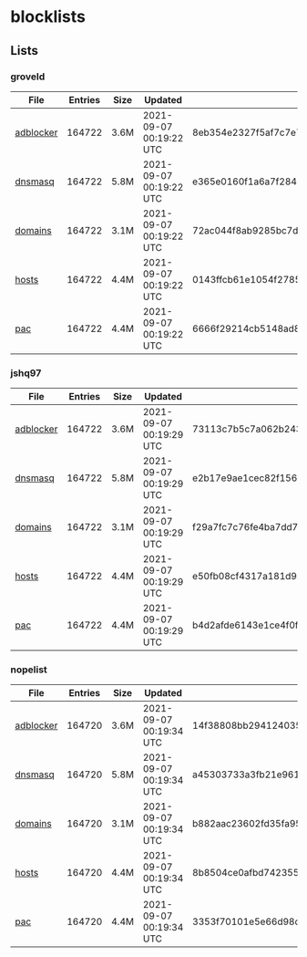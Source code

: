 # blocklists

## Lists

### groveld

|File|Entries|Size|Updated|Hash|
|-|-|-|-|-|
|[adblocker](https://raw.githubusercontent.com/groveld/blocklists/lists/groveld/adblocker.txt)|164722|3.6M|2021-09-07 00:19:22 UTC|8eb354e2327f5af7c7e7dd31e839d2738ad7216d7824fe3bfa56912d5900a0f7|
|[dnsmasq](https://raw.githubusercontent.com/groveld/blocklists/lists/groveld/dnsmasq.txt)|164722|5.8M|2021-09-07 00:19:22 UTC|e365e0160f1a6a7f2845a1ca8f3904fc0bf74b0775100ae28d480d1dc53b9c15|
|[domains](https://raw.githubusercontent.com/groveld/blocklists/lists/groveld/domains.txt)|164722|3.1M|2021-09-07 00:19:22 UTC|72ac044f8ab9285bc7d9cd7893553e94e65dbb172b80b13903f63cda4e2bd217|
|[hosts](https://raw.githubusercontent.com/groveld/blocklists/lists/groveld/hosts.txt)|164722|4.4M|2021-09-07 00:19:22 UTC|0143ffcb61e1054f27859fafcd77aca38f7bef000417b04508abb5e147fa26ff|
|[pac](https://raw.githubusercontent.com/groveld/blocklists/lists/groveld/pac.txt)|164722|4.4M|2021-09-07 00:19:22 UTC|6666f29214cb5148ad897e3c7ee33e45383fa48db7157cf75a0d94696cbfacf9|

### jshq97

|File|Entries|Size|Updated|Hash|
|-|-|-|-|-|
|[adblocker](https://raw.githubusercontent.com/groveld/blocklists/lists/jshq97/adblocker.txt)|164722|3.6M|2021-09-07 00:19:29 UTC|73113c7b5c7a062b2435a81b146bfa3b651faa55f06f2430065c31b3d8c2fbf0|
|[dnsmasq](https://raw.githubusercontent.com/groveld/blocklists/lists/jshq97/dnsmasq.txt)|164722|5.8M|2021-09-07 00:19:29 UTC|e2b17e9ae1cec82f1563b93c7ac67f47617c4cdb952dca6d73a3cc65d3800233|
|[domains](https://raw.githubusercontent.com/groveld/blocklists/lists/jshq97/domains.txt)|164722|3.1M|2021-09-07 00:19:29 UTC|f29a7fc7c76fe4ba7dd7ff8c479da7570bd48f269a0d44bccd3a639b7c9bf982|
|[hosts](https://raw.githubusercontent.com/groveld/blocklists/lists/jshq97/hosts.txt)|164722|4.4M|2021-09-07 00:19:29 UTC|e50fb08cf4317a181d9a398ca11825573cba2876919d672d0e71592132e4902a|
|[pac](https://raw.githubusercontent.com/groveld/blocklists/lists/jshq97/pac.txt)|164722|4.4M|2021-09-07 00:19:29 UTC|b4d2afde6143e1ce4f0f32763235ef61658143f62fd9bdc922539727596803de|

### nopelist

|File|Entries|Size|Updated|Hash|
|-|-|-|-|-|
|[adblocker](https://raw.githubusercontent.com/groveld/blocklists/lists/nopelist/adblocker.txt)|164720|3.6M|2021-09-07 00:19:34 UTC|14f38808bb294124035b291456903a924183a1f0414202cf26655db15ce9caca|
|[dnsmasq](https://raw.githubusercontent.com/groveld/blocklists/lists/nopelist/dnsmasq.txt)|164720|5.8M|2021-09-07 00:19:34 UTC|a45303733a3fb21e961c6fa414fe0616e5e3d9502b533a2c3bc5be0c2b69cfd0|
|[domains](https://raw.githubusercontent.com/groveld/blocklists/lists/nopelist/domains.txt)|164720|3.1M|2021-09-07 00:19:34 UTC|b882aac23602fd35fa9549527b0c365e165f4d4cfdf11ffe1ce2dbebf3318157|
|[hosts](https://raw.githubusercontent.com/groveld/blocklists/lists/nopelist/hosts.txt)|164720|4.4M|2021-09-07 00:19:34 UTC|8b8504ce0afbd742355ecbcd6354f03478631f57d36da065113990085850d719|
|[pac](https://raw.githubusercontent.com/groveld/blocklists/lists/nopelist/pac.txt)|164720|4.4M|2021-09-07 00:19:34 UTC|3353f70101e5e66d98cccd327c4e95320b26ebe081241e68c119c4e4dd87db08|
